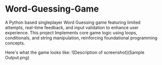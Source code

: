 # Word-Guessing-Game
A Python based singleplayer Word Guessing game featuring limited attempts, real-time feedback, and input validation to enhance user experience. This project Implements core game logic using loops, conditionals, and string manipulation, reinforcing foundational programming concepts.

Here's what the game looks like:
![Description of screenshot](Sample Output.png)
